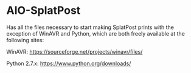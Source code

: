 # AIO-SplatPost

Has all the files necessary to start making SplatPost prints with the exception of WinAVR and Python, which are both freely available at the following sites:

WinAVR: https://sourceforge.net/projects/winavr/files/

Python 2.7.x: https://www.python.org/downloads/

